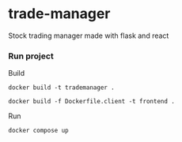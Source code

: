 # trade-manager
Stock trading manager made with flask and react

### Run project
Build

`docker build -t trademanager .`

`docker build -f Dockerfile.client -t frontend .`

Run

`docker compose up`
